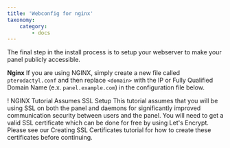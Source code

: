 ```yaml
---
title: 'Webconfig for nginx'
taxonomy:
    category:
        - docs
---
```


The final step in the install process is to setup your webserver to make your panel publicly accessible.

**Nginx**
If you are using NGINX, simply create a new file called `pterodactyl.conf` and then replace `<domain>` with the IP or Fully Qualified Domain Name (e.x. `panel.example.com`) in the configuration file below.

! NGINX Tutorial Assumes SSL Setup
This tutorial assumes that you will be using SSL on both the panel and daemons for significantly improved communication security between users and the panel. You will need to get a valid SSL certificate which can be done for free by using Let's Encrypt. Please see our Creating SSL Certificates tutorial for how to create these certificates before continuing.